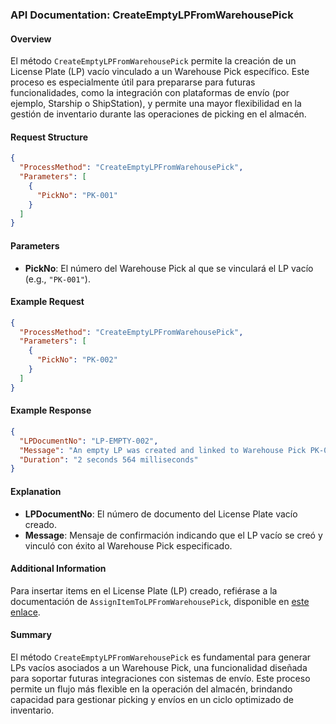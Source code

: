 ### API Documentation: CreateEmptyLPFromWarehousePick

#### Overview
El método `CreateEmptyLPFromWarehousePick` permite la creación de un License Plate (LP) vacío vinculado a un Warehouse Pick específico. Este proceso es especialmente útil para prepararse para futuras funcionalidades, como la integración con plataformas de envío (por ejemplo, Starship o ShipStation), y permite una mayor flexibilidad en la gestión de inventario durante las operaciones de picking en el almacén.

#### Request Structure
```json
{
  "ProcessMethod": "CreateEmptyLPFromWarehousePick",
  "Parameters": [
    {
      "PickNo": "PK-001"
    }
  ]
}
```

#### Parameters
- **PickNo**: El número del Warehouse Pick al que se vinculará el LP vacío (e.g., `"PK-001"`).

#### Example Request
```json
{
  "ProcessMethod": "CreateEmptyLPFromWarehousePick",
  "Parameters": [
    {
      "PickNo": "PK-002"
    }
  ]
}
```

#### Example Response
```json
{
  "LPDocumentNo": "LP-EMPTY-002",
  "Message": "An empty LP was created and linked to Warehouse Pick PK-002 successfully.",
  "Duration": "2 seconds 564 milliseconds"
}
```

#### Explanation
- **LPDocumentNo**: El número de documento del License Plate vacío creado.
- **Message**: Mensaje de confirmación indicando que el LP vacío se creó y vinculó con éxito al Warehouse Pick especificado.

#### Additional Information
Para insertar items en el License Plate (LP) creado, refiérase a la documentación de `AssignItemToLPFromWarehousePick`, disponible en [este enlace](https://dev.azure.com/MSCloudExperts/Plur-e/_wiki/wikis/Plur-e.wiki/649/AssignItemToLPFromWarehousePick).

#### Summary
El método `CreateEmptyLPFromWarehousePick` es fundamental para generar LPs vacíos asociados a un Warehouse Pick, una funcionalidad diseñada para soportar futuras integraciones con sistemas de envío. Este proceso permite un flujo más flexible en la operación del almacén, brindando capacidad para gestionar picking y envíos en un ciclo optimizado de inventario.

